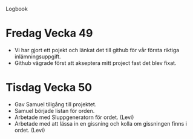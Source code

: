 Logbook 

# Fredag Vecka 49
* Vi har gjort ett pojekt och länkat det till github för vår första riktiga inlämningsuppgift.
* Github vägrade först att akseptera mitt project fast det blev fixat.

# Tisdag Vecka 50
* Gav Samuel tillgång till projektet.
* Samuel började listan för orden.
* Arbetade med Sluppgeneratorn för ordet. (Levi)
* Arbetade med att lässa in en gissning och kolla om gissningen finns i ordet. (Levi)